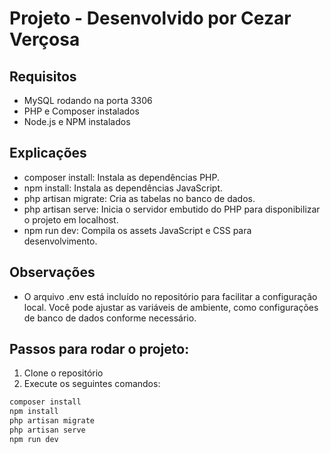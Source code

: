 # Projeto - Desenvolvido por Cezar Verçosa

## Requisitos
- MySQL rodando na porta 3306
- PHP e Composer instalados
- Node.js e NPM instalados

## Explicações
- composer install: Instala as dependências PHP.
- npm install: Instala as dependências JavaScript.
- php artisan migrate: Cria as tabelas no banco de dados.
- php artisan serve: Inicia o servidor embutido do PHP para disponibilizar o projeto em localhost.
- npm run dev: Compila os assets JavaScript e CSS para desenvolvimento.

## Observações
- O arquivo .env está incluído no repositório para facilitar a configuração local. Você pode ajustar as variáveis de ambiente, como configurações de banco de dados conforme necessário.

## Passos para rodar o projeto:

1. Clone o repositório
2. Execute os seguintes comandos:

```bash
composer install
npm install
php artisan migrate
php artisan serve
npm run dev


